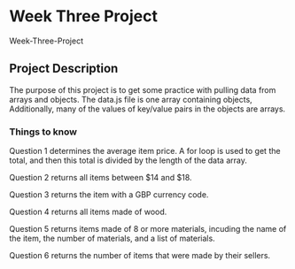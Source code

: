 # Week Three Project

Week-Three-Project

## Project Description

The purpose of this project is to get some practice with pulling data from arrays and objects. The data.js file is one array containing objects, Additionally, many of the values of key/value pairs in the objects are arrays.

### Things to know

Question 1 determines the average item price. A for loop is used to get the total, and then this total is divided by the length of the data array.

Question 2 returns all items between $14 and $18.

Question 3 returns the item with a GBP currency code.

Question 4 returns all items made of wood.

Question 5 returns items made of 8 or more materials, incuding the name of the item, the number of materials, and a list of materials.

Question 6 returns the number of items that were made by their sellers.
